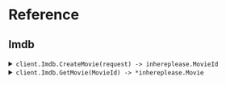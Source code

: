 # Reference
## Imdb
<details><summary><code>client.Imdb.CreateMovie(request) -> inhereplease.MovieId</code></summary>
<dl>
<dd>

#### 📝 Description

<dl>
<dd>

<dl>
<dd>

Add a movie to the database using the movies/* /... path.
</dd>
</dl>
</dd>
</dl>

#### 🔌 Usage

<dl>
<dd>

<dl>
<dd>

```go
request := &inhereplease.CreateMovieRequest{
        Title: "title",
        Rating: 1.1,
    }
client.Imdb.CreateMovie(
        context.TODO(),
        request,
    )
}
```
</dd>
</dl>
</dd>
</dl>

#### ⚙️ Parameters

<dl>
<dd>

<dl>
<dd>

**request:** `*inhereplease.CreateMovieRequest` 
    
</dd>
</dl>
</dd>
</dl>


</dd>
</dl>
</details>

<details><summary><code>client.Imdb.GetMovie(MovieId) -> *inhereplease.Movie</code></summary>
<dl>
<dd>

#### 🔌 Usage

<dl>
<dd>

<dl>
<dd>

```go
client.Imdb.GetMovie(
        context.TODO(),
        "movieId",
    )
}
```
</dd>
</dl>
</dd>
</dl>

#### ⚙️ Parameters

<dl>
<dd>

<dl>
<dd>

**movieId:** `inhereplease.MovieId` 
    
</dd>
</dl>
</dd>
</dl>


</dd>
</dl>
</details>
